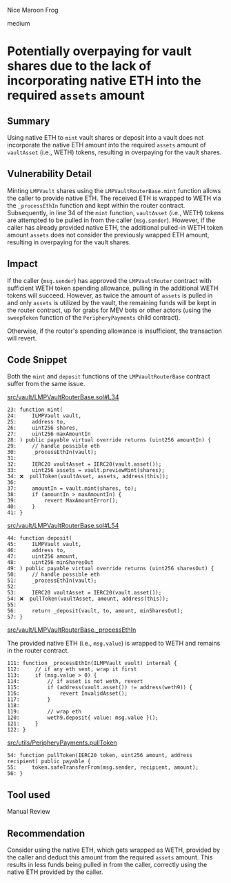 Nice Maroon Frog

medium

# Potentially overpaying for vault shares due to the lack of incorporating native ETH into the required `assets` amount
## Summary

Using native ETH to `mint` vault shares or deposit into a vault does not incorporate the native ETH amount into the required `assets` amount of `vaultAsset` (i.e., WETH) tokens, resulting in overpaying for the vault shares.

## Vulnerability Detail

Minting `LMPVault` shares using the `LMPVaultRouterBase.mint` function allows the caller to provide native ETH. The received ETH is wrapped to WETH via the `_processEthIn` function and kept within the router contract. Subsequently, in line 34 of the `mint` function, `vaultAsset` (i.e., WETH) tokens are attempted to be pulled in from the caller (`msg.sender`). However, if the caller has already provided native ETH, the additional pulled-in WETH token amount `assets` does not consider the previously wrapped ETH amount, resulting in overpaying for the vault shares.

## Impact

If the caller (`msg.sender`) has approved the `LMPVaultRouter` contract with sufficient WETH token spending allowance, pulling in the additional WETH tokens will succeed. However, as twice the amount of `assets` is pulled in and only `assets` is utilized by the vault, the remaining funds will be kept in the router contract, up for grabs for MEV bots or other actors (using the `sweepToken` function of the `PeripheryPayments` child contract).

Otherwise, if the router's spending allowance is insufficient, the transaction will revert.

## Code Snippet

Both the `mint` and `deposit` functions of the `LMPVaultRouterBase` contract suffer from the same issue.

[src/vault/LMPVaultRouterBase.sol#L34](https://github.com/sherlock-audit/2023-06-tokemak/blob/main/v2-core-audit-2023-07-14/src/vault/LMPVaultRouterBase.sol#L34)

```solidity
23: function mint(
24:     ILMPVault vault,
25:     address to,
26:     uint256 shares,
27:     uint256 maxAmountIn
28: ) public payable virtual override returns (uint256 amountIn) {
29:     // handle possible eth
30:     _processEthIn(vault);
31:
32:     IERC20 vaultAsset = IERC20(vault.asset());
33:     uint256 assets = vault.previewMint(shares);
34: ❌  pullToken(vaultAsset, assets, address(this));
36:
37:     amountIn = vault.mint(shares, to);
38:     if (amountIn > maxAmountIn) {
39:         revert MaxAmountError();
40:     }
41: }
```

[src/vault/LMPVaultRouterBase.sol#L54](https://github.com/sherlock-audit/2023-06-tokemak/blob/main/v2-core-audit-2023-07-14/src/vault/LMPVaultRouterBase.sol#L54)

```solidity
44: function deposit(
45:     ILMPVault vault,
46:     address to,
47:     uint256 amount,
48:     uint256 minSharesOut
49: ) public payable virtual override returns (uint256 sharesOut) {
50:     // handle possible eth
51:     _processEthIn(vault);
52:
53:     IERC20 vaultAsset = IERC20(vault.asset());
54: ❌  pullToken(vaultAsset, amount, address(this));
55:
56:     return _deposit(vault, to, amount, minSharesOut);
57: }
```

[src/vault/LMPVaultRouterBase.\_processEthIn](https://github.com/sherlock-audit/2023-06-tokemak/blob/main/v2-core-audit-2023-07-14/src/vault/LMPVaultRouterBase.sol#L111-L122)

The provided native ETH (i.e., `msg.value`) is wrapped to WETH and remains in the router contract.

```solidity
111: function _processEthIn(ILMPVault vault) internal {
112:     // if any eth sent, wrap it first
113:     if (msg.value > 0) {
114:         // if asset is not weth, revert
115:         if (address(vault.asset()) != address(weth9)) {
116:             revert InvalidAsset();
117:         }
118:
119:         // wrap eth
120:         weth9.deposit{ value: msg.value }();
121:     }
122: }
```

[src/utils/PeripheryPayments.pullToken](https://github.com/sherlock-audit/2023-06-tokemak/blob/main/v2-core-audit-2023-07-14/src/utils/PeripheryPayments.sol#L54-L56)

```solidity
54: function pullToken(IERC20 token, uint256 amount, address recipient) public payable {
55:     token.safeTransferFrom(msg.sender, recipient, amount);
56: }
```

## Tool used

Manual Review

## Recommendation

Consider using the native ETH, which gets wrapped as WETH, provided by the caller and deduct this amount from the required `assets` amount. This results in less funds being pulled in from the caller, correctly using the native ETH provided by the caller.
